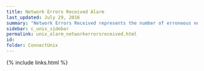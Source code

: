 ```yaml
---
title: ﻿Network Errors Received Alarm
last_updated: July 29, 2016
summary: "Network Errors Received represents the number of erroneous network packets coming in to the machine per second. The Network Errors Received alarm may warrant investigation as even a low error rate can indicate network problems."
sidebar: c_unix_sidebar
permalink: unix_alarm_networkerrorsreceived.html
id:
folder: ConnectUnix
---
```





{% include links.html %}

